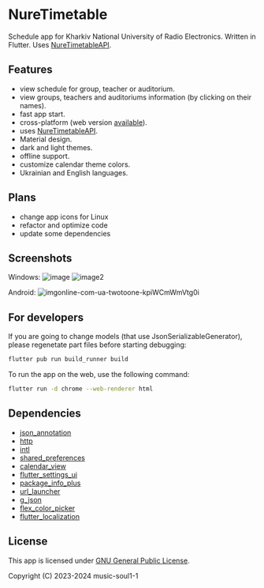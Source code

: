 # NureTimetable

Schedule app for Kharkiv National University of Radio Electronics. Written in Flutter.
Uses [NureTimetableAPI](https://github.com/music-soul1-1/NureTimetableAPI).


## Features
- view schedule for group, teacher or auditorium.
- view groups, teachers and auditoriums information (by clicking on their names).
- fast app start.
- cross-platform (web version [available](https://www.nure-time.pp.ua/)).
- uses [NureTimetableAPI](https://github.com/music-soul1-1/NureTimetableAPI).
- Material design.
- dark and light themes.
- offline support.
- customize calendar theme colors.
- Ukrainian and English languages.


## Plans
- change app icons for Linux
- refactor and optimize code
- update some dependencies


## Screenshots
Windows:
![image](https://github.com/music-soul1-1/nure-timetable/assets/72669184/c85fb945-3836-4fd5-9770-3c26c35d0dce)
![image2](https://github.com/music-soul1-1/nure-timetable/assets/72669184/ce09bd50-53ad-44f6-8137-a9b13ba832f6)

Android:
![imgonline-com-ua-twotoone-kpiWCmWmVtg0i](https://github.com/music-soul1-1/nure-timetable/assets/72669184/cbce1fbf-5600-416f-b58e-e779671829ff)


## For developers

If you are going to change models (that use JsonSerializableGenerator), please regenetate part files before starting debugging:
```bash
flutter pub run build_runner build
```

To run the app on the web, use the following command:
```bash
flutter run -d chrome --web-renderer html
```


## Dependencies
-  [json_annotation](https://pub.dev/packages/json_annotation)
-  [http](https://pub.dev/packages/http)
-  [intl](https://pub.dev/packages/intl)
-  [shared_preferences](https://pub.dev/packages/shared_preferences)
-  [calendar_view](https://pub.dev/packages/calendar_view)
-  [flutter_settings_ui](https://pub.dev/packages/flutter_settings_ui)
-  [package_info_plus](https://pub.dev/packages/package_info_plus)
-  [url_launcher](https://pub.dev/packages/url_launcher)
-  [g_json](https://pub.dev/packages/g_json)
-  [flex_color_picker](https://pub.dev/packages/flex_color_picker)
-  [flutter_localization](https://pub.dev/packages/flutter_localization)


## License

This app is licensed under [GNU General Public License](https://github.com/music-soul1-1/nure-timetable/blob/main/LICENSE).

Copyright (C) 2023-2024  music-soul1-1
